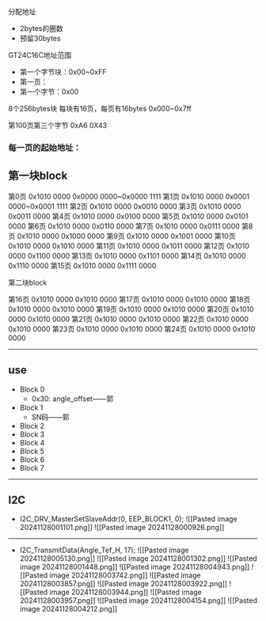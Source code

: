 分配地址
- 2bytes的圈数
- 预留30bytes





GT24C16C地址范围
- 第一个字节块：0x00~0xFF
- 第一页：
- 第一个字节：0x00




8个256bytes块
每块有16页，每页有16bytes
0x000~0x7ff

第100页第三个字节
0xA6
0X43


### 每一页的起始地址：
## 第一块block
第0页
0x1010 0000      0x0000 0000~0x0000 1111
第1页
0x1010 0000      0x0001 0000~0x0001 1111
第2页
0x1010 0000      0x0010 0000
第3页
0x1010 0000      0x0011 0000
第4页
0x1010 0000      0x0100 0000
第5页
0x1010 0000       0x0101 0000
第6页
0x1010 0000       0x0110 0000
第7页
0x1010 0000       0x0111 0000
第8页
0x1010 0000       0x1000 0000
第9页
0x1010 0000       0x1001 0000
第10页
0x1010 0000       0x1010 0000
第11页
0x1010 0000       0x1011 0000
第12页
0x1010 0000       0x1100 0000
第13页
0x1010 0000       0x1101 0000
第14页
0x1010 0000       0x1110 0000
第15页
0x1010 0000       0x1111 0000

第二块block





第16页
0x1010 0000       0x1010 0000
第17页
0x1010 0000       0x1010 0000
第18页
0x1010 0000       0x1010 0000
第19页
0x1010 0000       0x1010 0000
第20页
0x1010 0000       0x1010 0000
第21页
0x1010 0000       0x1010 0000
第22页
0x1010 0000       0x1010 0000
第23页
0x1010 0000       0x1010 0000
第24页
0x1010 0000       0x1010 0000





--- 
## use
- Block 0
	- 0x30: angle_offset——郭
- Block 1
	- SN码——郭
- Block 2
- Block 3
- Block 4
- Block 5
- Block 6
- Block 7




--- 
## I2C

- I2C_DRV_MasterSetSlaveAddr(0, EEP_BLOCK1, 0);
![[Pasted image 20241128001101.png]]
![[Pasted image 20241128000926.png]]

---
- I2C_TransmitData(Angle_Tef_H, 17);
![[Pasted image 20241128005130.png]]
![[Pasted image 20241128001302.png]]
![[Pasted image 20241128001448.png]]
![[Pasted image 20241128004943.png]]
![[Pasted image 20241128003742.png]]
![[Pasted image 20241128003857.png]]
![[Pasted image 20241128003922.png]]
![[Pasted image 20241128003944.png]]
![[Pasted image 20241128003957.png]]
![[Pasted image 20241128004154.png]]
![[Pasted image 20241128004212.png]]


